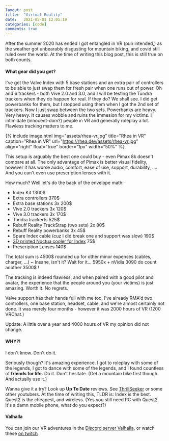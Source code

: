 ```yaml
---
layout: post
title:  "Virtual Reality"
date:   2021-05-01 12:01:19
categories: [code]
comments: true
---
```


After the summer 2020 has ended I got entangled in VR (pun intended,) as the weather got unbearably disgusting for mountain biking, and covid still ruled over the world. At the time of writing this blog post, this is still true on both counts.

<!--more-->

#### What gear did you get?

I've got the Valve Index with 5 base stations and an extra pair of controllers to be able to just swap them for fresh pair when one runs out of power. Oh and 6 trackers - both Vive 2.0 and 3.0, and I will be testing the Tundra trackers when they do happen for real. If they do? We shall see. I did get powerbanks for them, but I stopped using them when I got the 2nd set of trackers. Now I just swap between the two sets. Powerbanks are heavy. Very heavy. It causes wobble and ruins the immesion for my victims. I intimidate (innocent-dom?) people in VR and generally roleplay a lot. Flawless tracking matters to me.

{% include image.html
  img="assets/rhea-vr.jpg"
  title="Rhea in VR"
  caption="Rhea in VR"
  url="https://rhea.dev/assets/rhea-vr.jpg"
  align="right"
  float="true"
  border="1px"
  width="50%"
%}

This setup is arguably the best one could buy - even Pimax 8k doesn't compare at all. The only advantage of Pimax is better visual fidelity, however it has worse audio, comfort, ease of use, support, durability, .... And you can't even use prescription lenses with it.

How much? Well let's do the back of the envelope math:

* Index Kit 1300$
* Extra controllers 370$
* Extra base stations 3x 200$
* Vive 2.0 trackers 3x 120$
* Vive 3.0 trackers 3x 170$
* Tundra trackerts 525$
* Rebuff Reality TrackStrap (two sets) 2x 80$
* Rebuff Reality powerbanks 3x 45$
* Spare Index cable (cuz I did break one and support was slow) 190$
* [3D printed Noctua cooler for Index](https://www.etsy.com/shop/VoltPrints) 75$
* Prescription Lenses 140$

The total sum is 4500$ rounded up for other minor expenses (cables, charger, ...) ~ Insane, isn't it? Wait for it... 5950x + nVidia 3090 do count another 3500$ !

The tracking is indeed flawless, and when paired with a good pilot and avatar, the experience that the people around you (your victims) is just amazing. Worth it. No regrets.

Valve support has their hands full with me too, I've already RMA'd two controllers, one base station, headset, cable, and we're almost certainly not done. It was merely four months - however it was 2000 hours of VR (1200 VRChat.)

Update: A little over a year and 4000 hours of VR my opinion did not change.

#### WHY?!

I don't know. Don't do it.

Seriously though? It's amazing experience. I got to roleplay with some of the legends, I got to dance with some of the legends, and I found countless of __friends for life.__ Do it. Don't hesitate. (Get a mountain bike first though. And actually use it.)

Wanna give it a try? Look up __Up To Date__ reviews. See [ThrillSeeker](https://www.youtube.com/ThrillSeekerVR) or some other youtubers. At the time of writing this, TLDR is: Index is the best. Quest2 is the cheapest, and wireless. (Yes you still need PC with Quest2. It's a damn mobile phone, what do you expect?)

#### Valhalla

You can join our VR adventures in the [Discord server Valhalla](https://discord.gg/die-in-battle), or watch these [on twitch](https://twitch.tv/RheaAyase)


